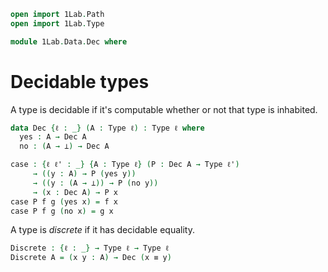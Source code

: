```agda
open import 1Lab.Path
open import 1Lab.Type

module 1Lab.Data.Dec where
```

# Decidable types

A type is decidable if it's computable whether or not that type is
inhabited.

```agda
data Dec {ℓ : _} (A : Type ℓ) : Type ℓ where
  yes : A → Dec A
  no : (A → ⊥) → Dec A

case : {ℓ ℓ' : _} {A : Type ℓ} (P : Dec A → Type ℓ')
     → ((y : A) → P (yes y))
     → ((y : (A → ⊥)) → P (no y))
     → (x : Dec A) → P x
case P f g (yes x) = f x
case P f g (no x) = g x
```

A type is _discrete_ if it has decidable equality.

```agda
Discrete : {ℓ : _} → Type ℓ → Type ℓ
Discrete A = (x y : A) → Dec (x ≡ y)
```


